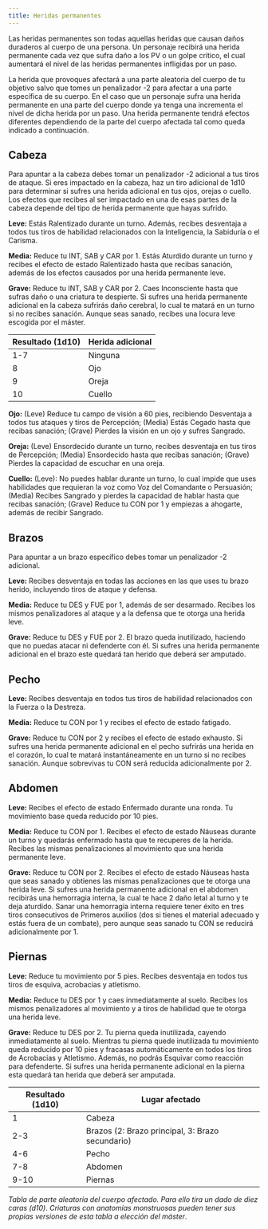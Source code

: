 ```yaml
---
title: Heridas permanentes
---
```


Las heridas permanentes son todas aquellas heridas que causan daños duraderos al cuerpo de una persona. Un personaje recibirá una herida permanente cada vez que sufra daño a los PV o un golpe crítico, el cual aumentará el nivel de las heridas permanentes infligidas por un paso.

La herida que provoques afectará a una parte aleatoria del cuerpo de tu objetivo salvo que tomes un penalizador -2 para afectar a una parte específica de su cuerpo. En el caso que un personaje sufra una herida permanente en una parte del cuerpo donde ya tenga una incrementa el nivel de dicha herida por un paso. Una herida permanente tendrá efectos diferentes dependiendo de la parte del cuerpo afectada tal como queda indicado a continuación.

## Cabeza

Para apuntar a la cabeza debes tomar un penalizador -2 adicional a tus tiros de ataque. Si eres impactado en la cabeza, haz un tiro adicional de 1d10 para determinar si sufres una herida adicional en tus ojos, orejas o cuello. Los efectos que recibes al ser impactado en una de esas partes de la cabeza depende del tipo de herida permanente que hayas sufrido.

**Leve:** Estás Ralentizado durante un turno. Además, recibes desventaja a todos tus tiros de habilidad relacionados con la Inteligencia, la Sabiduría o el Carisma.

**Media:** Reduce tu INT, SAB y CAR por 1. Estás Aturdido durante un turno y recibes el efecto de estado Ralentizado hasta que recibas sanación, además de los efectos causados por una herida permanente leve. 

**Grave:** Reduce tu INT, SAB y CAR por 2. Caes Inconsciente hasta que sufras daño o una criatura te despierte. Si sufres una herida permanente adicional en la cabeza sufrirás daño cerebral, lo cual te matará en un turno si no recibes sanación. Aunque seas sanado, recibes una locura leve escogida por el máster.

| Resultado (1d10) | Herida adicional |
| ---------------- | ---------------- |
| 1-7              | Ninguna          |
| 8                | Ojo              |
| 9                | Oreja            |
| 10               | Cuello           |

**Ojo:** (Leve) Reduce tu campo de visión a 60 pies, recibiendo Desventaja a todos tus ataques y tiros de Percepción; (Media) Estás Cegado hasta que recibas sanación; (Grave) Pierdes la visión en un ojo y sufres Sangrado.

**Oreja:** (Leve) Ensordecido durante un turno, recibes desventaja en tus tiros de Percepción; (Media) Ensordecido hasta que recibas sanación; (Grave) Pierdes la capacidad de escuchar en una oreja.

**Cuello:** (Leve): No puedes hablar durante un turno, lo cual impide que uses habilidades que requieran la voz como Voz del Comandante o Persuasión; (Media) Recibes Sangrado y pierdes la capacidad de hablar hasta que recibas sanación; (Grave) Reduce tu CON por 1 y empiezas a ahogarte, además de recibir Sangrado.

## Brazos

Para apuntar a un brazo específico debes tomar un penalizador -2 adicional.

**Leve:** Recibes desventaja en todas las acciones en las que uses tu brazo herido, incluyendo tiros de ataque y defensa.

**Media:** Reduce tu DES y FUE por 1, además de ser desarmado. Recibes los mismos penalizadores al ataque y a la defensa que te otorga una herida leve.

**Grave:** Reduce tu DES y FUE por 2. El brazo queda inutilizado, haciendo que no puedas atacar ni defenderte con él. Si sufres una  herida permanente adicional en el brazo este quedará tan herido que deberá ser amputado.

## Pecho

**Leve:** Recibes desventaja en todos tus tiros de habilidad relacionados con la Fuerza o la Destreza. 

**Media:** Reduce tu CON por 1 y recibes el efecto de estado fatigado.

**Grave:** Reduce tu CON por 2 y recibes el efecto de estado exhausto. Si sufres una herida permanente adicional en el pecho sufrirás una herida en el corazón, lo cual te matará instantáneamente en un turno si no recibes sanación. Aunque sobrevivas tu CON será reducida adicionalmente por 2.

## Abdomen

**Leve:** Recibes el efecto de estado Enfermado durante una ronda. Tu movimiento base queda reducido por 10 pies.

**Media:** Reduce tu CON por 1. Recibes el efecto de estado Náuseas durante un turno y quedarás enfermado hasta que te recuperes de la herida. Recibes las mismas penalizaciones al movimiento que una herida permanente leve.

**Grave:** Reduce tu CON por 2. Recibes el efecto de estado Náuseas hasta que seas sanado y obtienes las mismas penalizaciones que te otorga una herida leve. Si sufres una herida permanente adicional en el abdomen recibirás una hemorragia interna, la cual te hace 2 daño letal al turno y te deja aturdido. Sanar una hemorragia interna requiere tener éxito en tres tiros consecutivos de Primeros auxilios (dos si tienes el material adecuado y estás fuera de un combate), pero aunque seas sanado tu CON se reducirá adicionalmente por 1.

## Piernas

**Leve:** Reduce tu movimiento por 5 pies. Recibes desventaja en todos tus tiros de esquiva, acrobacias y atletismo.

**Media:** Reduce tu DES por 1 y caes inmediatamente al suelo. Recibes los mismos penalizadores al movimiento y a tiros de habilidad que te otorga una herida leve.

**Grave:** Reduce tu DES por 2. Tu pierna queda inutilizada, cayendo inmediatamente al suelo. Mientras tu pierna quede inutilizada tu movimiento queda reducido por 10 pies y fracasas automáticamente en todos los tiros de Acrobacias y Atletismo. Además, no podrás Esquivar como reacción para defenderte. Si sufres una herida permanente adicional en la pierna esta quedará tan herida que deberá ser amputada.

| Resultado (1d10) | Lugar afectado                                   |
| ---------------- | ------------------------------------------------ |
| 1                | Cabeza                                           |
| 2-3              | Brazos (2: Brazo principal, 3: Brazo secundario) |
| 4-6              | Pecho                                            |
| 7-8              | Abdomen                                          |
| 9-10             | Piernas                                          |

*Tabla de parte aleatoria del cuerpo afectado. Para ello tira un dado de diez caras (d10)*. *Criaturas con anatomías monstruosas pueden tener sus propias versiones de esta tabla a elección del máster*.